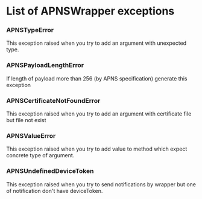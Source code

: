 # List of APNSWrapper exceptions #

### APNSTypeError ###
This exception raised when you try to add an argument with unexpected type.

### APNSPayloadLengthError ###
If length of payload more than 256 (by APNS specification) generate this exception

### APNSCertificateNotFoundError ###
This exception raised when you try to add an argument with certificate file but file not exist

### APNSValueError ###
This exception raised when you try to add value to method which expect concrete type of argument.

### APNSUndefinedDeviceToken ###
This exception raised when you try to send notifications by wrapper but one of notification don't have deviceToken.